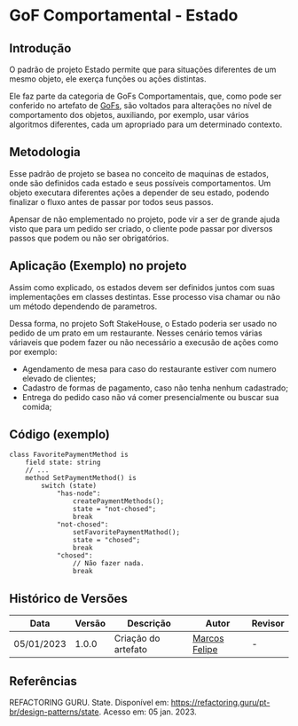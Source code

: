 # GoF Comportamental - Estado

## Introdução

O padrão de projeto Estado permite que para situações diferentes de um mesmo objeto, ele exerça funções ou ações distintas.

Ele faz parte da categoria de GoFs Comportamentais, que, como pode ser conferido no artefato de [GoFs](https://unbarqdsw2022-2.github.io/2022.2_G5_SoftSteakHouse/#/padroes-projeto/iniciativas_extras/gofs), são voltados para alterações no nível de comportamento dos objetos, auxiliando, por exemplo, usar vários algoritmos diferentes, cada um apropriado para um determinado contexto.

## Metodologia

Esse padrão de projeto se basea no conceito de maquinas de estados, onde são definidos cada estado e seus possíveis comportamentos. Um objeto executara diferentes ações a depender de seu estado, podendo finalizar  o fluxo antes de passar por todos seus passos.

Apensar de não emplementado no projeto, pode vir a ser de grande ajuda visto que para um pedido ser criado, o cliente pode passar por diversos passos que podem ou não ser obrigatórios.

## Aplicação (Exemplo) no projeto

Assim como explicado, os estados devem ser definidos juntos com suas implementações em classes destintas. Esse processo visa chamar ou não um método dependendo de parametros.

Dessa forma, no projeto Soft StakeHouse, o Estado poderia ser usado no pedido de um prato em um restaurante. Nesses cenário temos várias váriaveis que podem fazer ou não necessário a execusão de ações como por exemplo:
- Agendamento de mesa para caso do restaurante estiver com numero elevado de clientes;
- Cadastro de formas de pagamento, caso não tenha nenhum cadastrado;
- Entrega do pedido caso não vá comer presencialmente ou buscar sua comida;
## Código (exemplo)

```
class FavoritePaymentMethod is
    field state: string
    // ...
    method SetPaymentMethod() is
        switch (state)
            "has-node":
                createPaymentMethods();
                state = "not-chosed";
                break
            "not-chosed":
                setFavoritePaymentMathod();
                state = "chosed";
                break
            "chosed":
                // Não fazer nada.
                break
```

## Histórico de Versões

|    Data    | Versão |            Descrição           |       Autor     |    Revisor    |
|  --------  |  ----  |            ----------          | --------------- |    -------    |
| 05/01/2023 |  1.0.0 |  Criação do artefato | [Marcos Felipe](https://github.com/marofelipe) | - |

## Referências

REFACTORING GURU. State. Disponível em: https://refactoring.guru/pt-br/design-patterns/state. Acesso em: 05 jan. 2023.